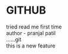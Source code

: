 # GITHUB
tried read me first time
<br>
author - pranjal patil
<br>
......git
<br>
this is a new feature

